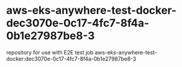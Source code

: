 # aws-eks-anywhere-test-docker-dec3070e-0c17-4fc7-8f4a-0b1e27987be8-3
repository for use with E2E test job aws-eks-anywhere-test-docker:dec3070e-0c17-4fc7-8f4a-0b1e27987be8-3

